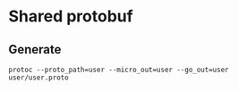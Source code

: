 # Shared protobuf

## Generate
```
protoc --proto_path=user --micro_out=user --go_out=user user/user.proto
```